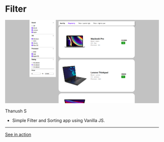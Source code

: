 #   Filter

![screenshot](./screenshot/Screenshot.png)

Thanush S

-   Simple Filter and Sorting app using Vanilla JS.

---

[See in action]()